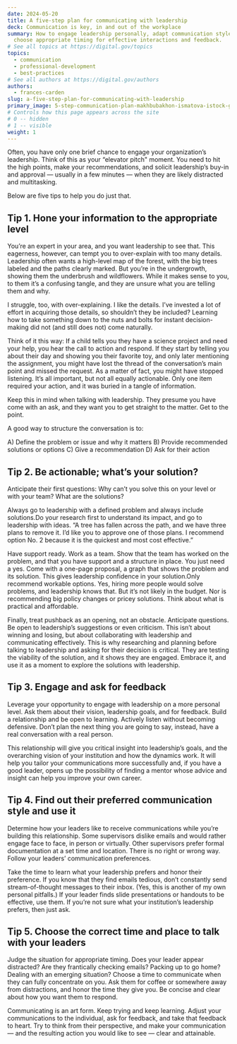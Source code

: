 ```yaml
---
date: 2024-05-20
title: A five-step plan for communicating with leadership
deck: Communication is key, in and out of the workplace
summary: How to engage leadership personally, adapt communication styles, and
  choose appropriate timing for effective interactions and feedback.
# See all topics at https://digital.gov/topics
topics:
  - communication
  - professional-development
  - best-practices
# See all authors at https://digital.gov/authors
authors:
  - frances-carden
slug: a-five-step-plan-for-communicating-with-leadership
primary_image: 5-step-communication-plan-makhbubakhon-ismatova-istock-getty-images-1170277152
# Controls how this page appears across the site
# 0 -- hidden
# 1 -- visible
weight: 1
---
```

Often, you have only one brief chance to engage your organization’s leadership. Think of this as your “elevator pitch" moment. You need to hit the high points, make your recommendations, and solicit leadership’s buy-in and approval — usually in a few minutes — when they are likely distracted and multitasking.

Below are five tips to help you do just that.

## Tip 1. Hone your information to the appropriate level

You’re an expert in your area, and you want leadership to see that. This eagerness, however, can tempt you to over-explain with too many details. Leadership often wants a high-level map of the forest, with the big trees labeled and the paths clearly marked. But you’re in the undergrowth, showing them the underbrush and wildflowers. While it makes sense to you, to them it’s a confusing tangle, and they are unsure what you are telling them and why.

I struggle, too, with over-explaining. I like the details. I’ve invested a lot of effort in acquiring those details, so shouldn’t they be included? Learning how to take something down to the nuts and bolts for instant decision-making did not (and still does not) come naturally. 

Think of it this way: If a child tells you they have a science project and need your help, you hear the call to action and respond. If they start by telling you about their day and showing you their favorite toy, and only later mentioning the assignment, you might have lost the thread of the conversation’s main point and missed the request. As a matter of fact, you might have stopped listening. It’s all important, but not all equally actionable. Only one item required your action, and it was buried in a tangle of information.

Keep this in mind when talking with leadership. They presume you have come with an ask, and they want you to get straight to the matter. Get to the point. 

A good way to structure the conversation is to: 

A) Define the problem or issue and why it matters
B) Provide recommended solutions or options
C) Give a recommendation
D) Ask for their action

## Tip 2. Be actionable; what’s your solution?

Anticipate their first questions: Why can’t you solve this on your level or with your team? What are the solutions? 

Always go to leadership with a defined problem and always include solutions.Do your research first to understand its impact, and go to leadership with ideas. “A tree has fallen across the path, and we have three plans to remove it. I’d like you to approve one of those plans. I recommend option No. 2 because it is the quickest and most cost effective.”

Have support ready. Work as a team. Show that the team has worked on the problem, and that you have support and a structure in place. You just need a yes. Come with a one-page proposal, a graph that shows the problem and its solution. This gives leadership confidence in your solution.Only recommend workable options. Yes, hiring more people would solve problems, and leadership knows that. But it’s not likely in the budget. Nor is recommending big policy changes or pricey solutions. Think about what is practical and affordable.

Finally, treat pushback as an opening, not an obstacle. Anticipate questions. Be open to leadership’s suggestions or even criticism. This isn’t about winning and losing, but about collaborating with leadership and communicating effectively. This is why researching and planning before talking to leadership and asking for their decision is critical. They are testing the viability of the solution, and it shows they are engaged. Embrace it, and use it as a moment to explore the solutions with leadership.

## Tip 3. Engage and ask for feedback

Leverage your opportunity to engage with leadership on a more personal level. Ask them about their vision, leadership goals, and for feedback. Build a relationship and be open to learning. Actively listen without becoming defensive. Don’t plan the next thing you are going to say, instead, have a real conversation with a real person.

This relationship will give you critical insight into leadership’s goals, and the overarching vision of your institution and how the dynamics work. It will help you tailor your communications more successfully and, if you have a good leader, opens up the possibility of finding a mentor whose advice and insight can help you improve your own career.

## Tip 4. Find out their preferred communication style and use it

Determine how your leaders like to receive communications while you’re building this relationship. Some supervisors dislike emails and would rather engage face to face, in person or virtually. Other supervisors prefer formal documentation at a set time and location. There is no right or wrong way. Follow your leaders’ communication preferences.

Take the time to learn what your leadership prefers and honor their preference. If you know that they find emails tedious, don’t constantly send stream-of-thought messages to their inbox. (Yes, this is another of my own personal pitfalls.) If your leader finds slide presentations or handouts to be effective, use them. If you’re not sure what your institution’s leadership prefers, then just ask.

## Tip 5. Choose the correct time and place to talk with your leaders

Judge the situation for appropriate timing. Does your leader appear distracted? Are they frantically checking emails? Packing up to go home? Dealing with an emerging situation? Choose a time to communicate when they can fully concentrate on you. Ask them for coffee or somewhere away from distractions, and honor the time they give you. Be concise and clear about how you want them to respond.

Communicating is an art form. Keep trying and keep learning. Adjust your communications to the individual, ask for feedback, and take that feedback to heart. Try to think from their perspective, and make your communication — and the resulting action you would like to see — clear and attainable.
